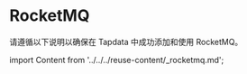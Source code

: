 # RocketMQ

请遵循以下说明以确保在 Tapdata 中成功添加和使用 RocketMQ。

import Content from '../../../reuse-content/_rocketmq.md';

<Content />